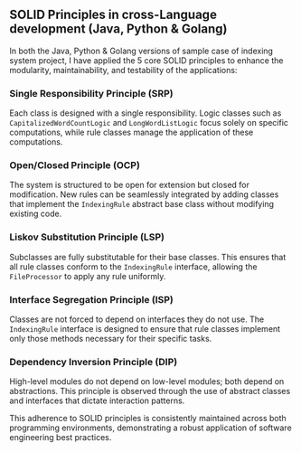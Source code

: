 ## SOLID Principles in cross-Language development (Java, Python & Golang)

In both the Java, Python & Golang versions of sample case of indexing system project, I have applied the 5 core SOLID principles to enhance the modularity, maintainability, and testability of the applications:

### Single Responsibility Principle (SRP)
Each class is designed with a single responsibility. Logic classes such as `CapitalizedWordCountLogic` and `LongWordListLogic` focus solely on specific computations, while rule classes manage the application of these computations.

### Open/Closed Principle (OCP)
The system is structured to be open for extension but closed for modification. New rules can be seamlessly integrated by adding classes that implement the `IndexingRule` abstract base class without modifying existing code.

### Liskov Substitution Principle (LSP)
Subclasses are fully substitutable for their base classes. This ensures that all rule classes conform to the `IndexingRule` interface, allowing the `FileProcessor` to apply any rule uniformly.

### Interface Segregation Principle (ISP)
Classes are not forced to depend on interfaces they do not use. The `IndexingRule` interface is designed to ensure that rule classes implement only those methods necessary for their specific tasks.

### Dependency Inversion Principle (DIP)
High-level modules do not depend on low-level modules; both depend on abstractions. This principle is observed through the use of abstract classes and interfaces that dictate interaction patterns.

This adherence to SOLID principles is consistently maintained across both programming environments, demonstrating a robust application of software engineering best practices.
